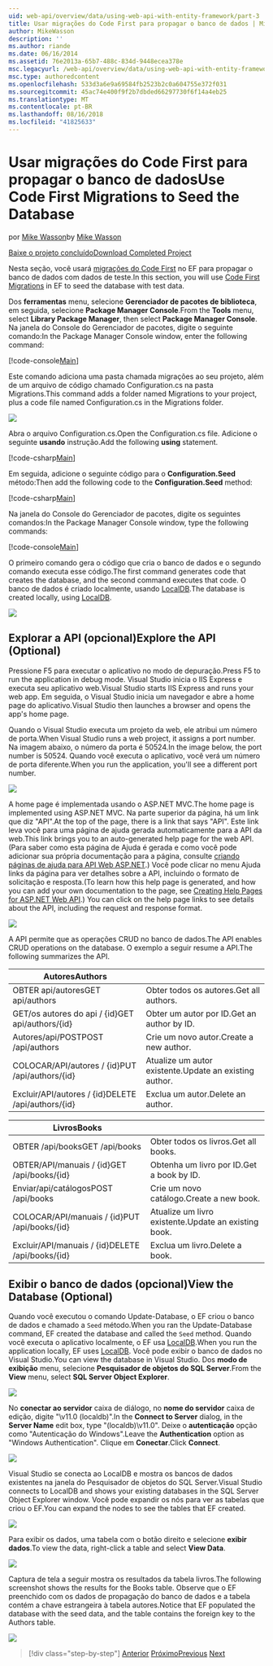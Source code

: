 ```yaml
---
uid: web-api/overview/data/using-web-api-with-entity-framework/part-3
title: Usar migrações do Code First para propagar o banco de dados | Microsoft Docs
author: MikeWasson
description: ''
ms.author: riande
ms.date: 06/16/2014
ms.assetid: 76e2013a-65b7-488c-834d-9448ecea378e
msc.legacyurl: /web-api/overview/data/using-web-api-with-entity-framework/part-3
msc.type: authoredcontent
ms.openlocfilehash: 533d3a6e9a69584fb2523b2c0a604755e372f031
ms.sourcegitcommit: 45ac74e400f9f2b7dbded66297730f6f14a4eb25
ms.translationtype: MT
ms.contentlocale: pt-BR
ms.lasthandoff: 08/16/2018
ms.locfileid: "41825633"
---
```

<a name="use-code-first-migrations-to-seed-the-database"></a><span data-ttu-id="3be61-102">Usar migrações do Code First para propagar o banco de dados</span><span class="sxs-lookup"><span data-stu-id="3be61-102">Use Code First Migrations to Seed the Database</span></span>
====================
<span data-ttu-id="3be61-103">por [Mike Wasson](https://github.com/MikeWasson)</span><span class="sxs-lookup"><span data-stu-id="3be61-103">by [Mike Wasson](https://github.com/MikeWasson)</span></span>

[<span data-ttu-id="3be61-104">Baixe o projeto concluído</span><span class="sxs-lookup"><span data-stu-id="3be61-104">Download Completed Project</span></span>](https://github.com/MikeWasson/BookService)

<span data-ttu-id="3be61-105">Nesta seção, você usará [migrações do Code First](https://msdn.microsoft.com/data/jj591621) no EF para propagar o banco de dados com dados de teste.</span><span class="sxs-lookup"><span data-stu-id="3be61-105">In this section, you will use [Code First Migrations](https://msdn.microsoft.com/data/jj591621) in EF to seed the database with test data.</span></span>

<span data-ttu-id="3be61-106">Dos **ferramentas** menu, selecione **Gerenciador de pacotes de biblioteca**, em seguida, selecione **Package Manager Console**.</span><span class="sxs-lookup"><span data-stu-id="3be61-106">From the **Tools** menu, select **Library Package Manager**, then select **Package Manager Console**.</span></span> <span data-ttu-id="3be61-107">Na janela do Console do Gerenciador de pacotes, digite o seguinte comando:</span><span class="sxs-lookup"><span data-stu-id="3be61-107">In the Package Manager Console window, enter the following command:</span></span>

[!code-console[Main](part-3/samples/sample1.cmd)]

<span data-ttu-id="3be61-108">Este comando adiciona uma pasta chamada migrações ao seu projeto, além de um arquivo de código chamado Configuration.cs na pasta Migrations.</span><span class="sxs-lookup"><span data-stu-id="3be61-108">This command adds a folder named Migrations to your project, plus a code file named Configuration.cs in the Migrations folder.</span></span>

![](part-3/_static/image1.png)

<span data-ttu-id="3be61-109">Abra o arquivo Configuration.cs.</span><span class="sxs-lookup"><span data-stu-id="3be61-109">Open the Configuration.cs file.</span></span> <span data-ttu-id="3be61-110">Adicione o seguinte **usando** instrução.</span><span class="sxs-lookup"><span data-stu-id="3be61-110">Add the following **using** statement.</span></span>

[!code-csharp[Main](part-3/samples/sample2.cs)]

<span data-ttu-id="3be61-111">Em seguida, adicione o seguinte código para o **Configuration.Seed** método:</span><span class="sxs-lookup"><span data-stu-id="3be61-111">Then add the following code to the **Configuration.Seed** method:</span></span>

[!code-csharp[Main](part-3/samples/sample3.cs)]

<span data-ttu-id="3be61-112">Na janela do Console do Gerenciador de pacotes, digite os seguintes comandos:</span><span class="sxs-lookup"><span data-stu-id="3be61-112">In the Package Manager Console window, type the following commands:</span></span>

[!code-console[Main](part-3/samples/sample4.cmd)]

<span data-ttu-id="3be61-113">O primeiro comando gera o código que cria o banco de dados e o segundo comando executa esse código.</span><span class="sxs-lookup"><span data-stu-id="3be61-113">The first command generates code that creates the database, and the second command executes that code.</span></span> <span data-ttu-id="3be61-114">O banco de dados é criado localmente, usando [LocalDB](https://msdn.microsoft.com/library/hh510202.aspx).</span><span class="sxs-lookup"><span data-stu-id="3be61-114">The database is created locally, using [LocalDB](https://msdn.microsoft.com/library/hh510202.aspx).</span></span>

![](part-3/_static/image2.png)

## <a name="explore-the-api-optional"></a><span data-ttu-id="3be61-115">Explorar a API (opcional)</span><span class="sxs-lookup"><span data-stu-id="3be61-115">Explore the API (Optional)</span></span>

<span data-ttu-id="3be61-116">Pressione F5 para executar o aplicativo no modo de depuração.</span><span class="sxs-lookup"><span data-stu-id="3be61-116">Press F5 to run the application in debug mode.</span></span> <span data-ttu-id="3be61-117">Visual Studio inicia o IIS Express e executa seu aplicativo web.</span><span class="sxs-lookup"><span data-stu-id="3be61-117">Visual Studio starts IIS Express and runs your web app.</span></span> <span data-ttu-id="3be61-118">Em seguida, o Visual Studio inicia um navegador e abre a home page do aplicativo.</span><span class="sxs-lookup"><span data-stu-id="3be61-118">Visual Studio then launches a browser and opens the app's home page.</span></span>

<span data-ttu-id="3be61-119">Quando o Visual Studio executa um projeto da web, ele atribui um número de porta.</span><span class="sxs-lookup"><span data-stu-id="3be61-119">When Visual Studio runs a web project, it assigns a port number.</span></span> <span data-ttu-id="3be61-120">Na imagem abaixo, o número da porta é 50524.</span><span class="sxs-lookup"><span data-stu-id="3be61-120">In the image below, the port number is 50524.</span></span> <span data-ttu-id="3be61-121">Quando você executa o aplicativo, você verá um número de porta diferente.</span><span class="sxs-lookup"><span data-stu-id="3be61-121">When you run the application, you'll see a different port number.</span></span>

![](part-3/_static/image3.png)

<span data-ttu-id="3be61-122">A home page é implementada usando o ASP.NET MVC.</span><span class="sxs-lookup"><span data-stu-id="3be61-122">The home page is implemented using ASP.NET MVC.</span></span> <span data-ttu-id="3be61-123">Na parte superior da página, há um link que diz "API".</span><span class="sxs-lookup"><span data-stu-id="3be61-123">At the top of the page, there is a link that says "API".</span></span> <span data-ttu-id="3be61-124">Este link leva você para uma página de ajuda gerada automaticamente para a API da web.</span><span class="sxs-lookup"><span data-stu-id="3be61-124">This link brings you to an auto-generated help page for the web API.</span></span> <span data-ttu-id="3be61-125">(Para saber como esta página de Ajuda é gerada e como você pode adicionar sua própria documentação para a página, consulte [criando páginas de ajuda para API Web ASP.NET](../../getting-started-with-aspnet-web-api/creating-api-help-pages.md).) Você pode clicar no menu Ajuda links da página para ver detalhes sobre a API, incluindo o formato de solicitação e resposta.</span><span class="sxs-lookup"><span data-stu-id="3be61-125">(To learn how this help page is generated, and how you can add your own documentation to the page, see [Creating Help Pages for ASP.NET Web API](../../getting-started-with-aspnet-web-api/creating-api-help-pages.md).) You can click on the help page links to see details about the API, including the request and response format.</span></span>

![](part-3/_static/image4.png)

<span data-ttu-id="3be61-126">A API permite que as operações CRUD no banco de dados.</span><span class="sxs-lookup"><span data-stu-id="3be61-126">The API enables CRUD operations on the database.</span></span> <span data-ttu-id="3be61-127">O exemplo a seguir resume a API.</span><span class="sxs-lookup"><span data-stu-id="3be61-127">The following summarizes the API.</span></span>

| <span data-ttu-id="3be61-128">Autores</span><span class="sxs-lookup"><span data-stu-id="3be61-128">Authors</span></span> |  |
| --- | -- |
| <span data-ttu-id="3be61-129">OBTER api/autores</span><span class="sxs-lookup"><span data-stu-id="3be61-129">GET api/authors</span></span> | <span data-ttu-id="3be61-130">Obter todos os autores.</span><span class="sxs-lookup"><span data-stu-id="3be61-130">Get all authors.</span></span> |
| <span data-ttu-id="3be61-131">GET/os autores do api / {id}</span><span class="sxs-lookup"><span data-stu-id="3be61-131">GET api/authors/{id}</span></span> | <span data-ttu-id="3be61-132">Obter um autor por ID.</span><span class="sxs-lookup"><span data-stu-id="3be61-132">Get an author by ID.</span></span> |
| <span data-ttu-id="3be61-133">Autores/api/POST</span><span class="sxs-lookup"><span data-stu-id="3be61-133">POST /api/authors</span></span> | <span data-ttu-id="3be61-134">Crie um novo autor.</span><span class="sxs-lookup"><span data-stu-id="3be61-134">Create a new author.</span></span> |
| <span data-ttu-id="3be61-135">COLOCAR/API/autores / {id}</span><span class="sxs-lookup"><span data-stu-id="3be61-135">PUT /api/authors/{id}</span></span> | <span data-ttu-id="3be61-136">Atualize um autor existente.</span><span class="sxs-lookup"><span data-stu-id="3be61-136">Update an existing author.</span></span> |
| <span data-ttu-id="3be61-137">Excluir/API/autores / {id}</span><span class="sxs-lookup"><span data-stu-id="3be61-137">DELETE /api/authors/{id}</span></span> | <span data-ttu-id="3be61-138">Exclua um autor.</span><span class="sxs-lookup"><span data-stu-id="3be61-138">Delete an author.</span></span> |

| <span data-ttu-id="3be61-139">Livros</span><span class="sxs-lookup"><span data-stu-id="3be61-139">Books</span></span> |  |
| --- | -- |
| <span data-ttu-id="3be61-140">OBTER /api/books</span><span class="sxs-lookup"><span data-stu-id="3be61-140">GET /api/books</span></span> | <span data-ttu-id="3be61-141">Obter todos os livros.</span><span class="sxs-lookup"><span data-stu-id="3be61-141">Get all books.</span></span> |
| <span data-ttu-id="3be61-142">OBTER/API/manuais / {id}</span><span class="sxs-lookup"><span data-stu-id="3be61-142">GET /api/books/{id}</span></span> | <span data-ttu-id="3be61-143">Obtenha um livro por ID.</span><span class="sxs-lookup"><span data-stu-id="3be61-143">Get a book by ID.</span></span> |
| <span data-ttu-id="3be61-144">Enviar/api/catálogos</span><span class="sxs-lookup"><span data-stu-id="3be61-144">POST /api/books</span></span> | <span data-ttu-id="3be61-145">Crie um novo catálogo.</span><span class="sxs-lookup"><span data-stu-id="3be61-145">Create a new book.</span></span> |
| <span data-ttu-id="3be61-146">COLOCAR/API/manuais / {id}</span><span class="sxs-lookup"><span data-stu-id="3be61-146">PUT /api/books/{id}</span></span> | <span data-ttu-id="3be61-147">Atualize um livro existente.</span><span class="sxs-lookup"><span data-stu-id="3be61-147">Update an existing book.</span></span> |
| <span data-ttu-id="3be61-148">Excluir/API/manuais / {id}</span><span class="sxs-lookup"><span data-stu-id="3be61-148">DELETE /api/books/{id}</span></span> | <span data-ttu-id="3be61-149">Exclua um livro.</span><span class="sxs-lookup"><span data-stu-id="3be61-149">Delete a book.</span></span> |

## <a name="view-the-database-optional"></a><span data-ttu-id="3be61-150">Exibir o banco de dados (opcional)</span><span class="sxs-lookup"><span data-stu-id="3be61-150">View the Database (Optional)</span></span>

<span data-ttu-id="3be61-151">Quando você executou o comando Update-Database, o EF criou o banco de dados e chamado a `Seed` método.</span><span class="sxs-lookup"><span data-stu-id="3be61-151">When you ran the Update-Database command, EF created the database and called the `Seed` method.</span></span> <span data-ttu-id="3be61-152">Quando você executa o aplicativo localmente, o EF usa [LocalDB](https://blogs.msdn.com/b/sqlexpress/archive/2011/07/12/introducing-localdb-a-better-sql-express.aspx).</span><span class="sxs-lookup"><span data-stu-id="3be61-152">When you run the application locally, EF uses [LocalDB](https://blogs.msdn.com/b/sqlexpress/archive/2011/07/12/introducing-localdb-a-better-sql-express.aspx).</span></span> <span data-ttu-id="3be61-153">Você pode exibir o banco de dados no Visual Studio.</span><span class="sxs-lookup"><span data-stu-id="3be61-153">You can view the database in Visual Studio.</span></span> <span data-ttu-id="3be61-154">Dos **modo de exibição** menu, selecione **Pesquisador de objetos do SQL Server**.</span><span class="sxs-lookup"><span data-stu-id="3be61-154">From the **View** menu, select **SQL Server Object Explorer**.</span></span>

![](part-3/_static/image5.png)

<span data-ttu-id="3be61-155">No **conectar ao servidor** caixa de diálogo, no **nome do servidor** caixa de edição, digite "\v11.0 (localdb)".</span><span class="sxs-lookup"><span data-stu-id="3be61-155">In the **Connect to Server** dialog, in the **Server Name** edit box, type "(localdb)\v11.0".</span></span> <span data-ttu-id="3be61-156">Deixe o **autenticação** opção como "Autenticação do Windows".</span><span class="sxs-lookup"><span data-stu-id="3be61-156">Leave the **Authentication** option as "Windows Authentication".</span></span> <span data-ttu-id="3be61-157">Clique em **Conectar**.</span><span class="sxs-lookup"><span data-stu-id="3be61-157">Click **Connect**.</span></span>

![](part-3/_static/image6.png)

<span data-ttu-id="3be61-158">Visual Studio se conecta ao LocalDB e mostra os bancos de dados existentes na janela do Pesquisador de objetos do SQL Server.</span><span class="sxs-lookup"><span data-stu-id="3be61-158">Visual Studio connects to LocalDB and shows your existing databases in the SQL Server Object Explorer window.</span></span> <span data-ttu-id="3be61-159">Você pode expandir os nós para ver as tabelas que criou o EF.</span><span class="sxs-lookup"><span data-stu-id="3be61-159">You can expand the nodes to see the tables that EF created.</span></span>

![](part-3/_static/image7.png)

<span data-ttu-id="3be61-160">Para exibir os dados, uma tabela com o botão direito e selecione **exibir dados**.</span><span class="sxs-lookup"><span data-stu-id="3be61-160">To view the data, right-click a table and select **View Data**.</span></span>

![](part-3/_static/image8.png)

<span data-ttu-id="3be61-161">Captura de tela a seguir mostra os resultados da tabela livros.</span><span class="sxs-lookup"><span data-stu-id="3be61-161">The following screenshot shows the results for the Books table.</span></span> <span data-ttu-id="3be61-162">Observe que o EF preenchido com os dados de propagação do banco de dados e a tabela contém a chave estrangeira à tabela autores.</span><span class="sxs-lookup"><span data-stu-id="3be61-162">Notice that EF populated the database with the seed data, and the table contains the foreign key to the Authors table.</span></span>

![](part-3/_static/image9.png)

> [!div class="step-by-step"]
> <span data-ttu-id="3be61-163">[Anterior](part-2.md)
> [Próximo](part-4.md)</span><span class="sxs-lookup"><span data-stu-id="3be61-163">[Previous](part-2.md)
[Next](part-4.md)</span></span>
